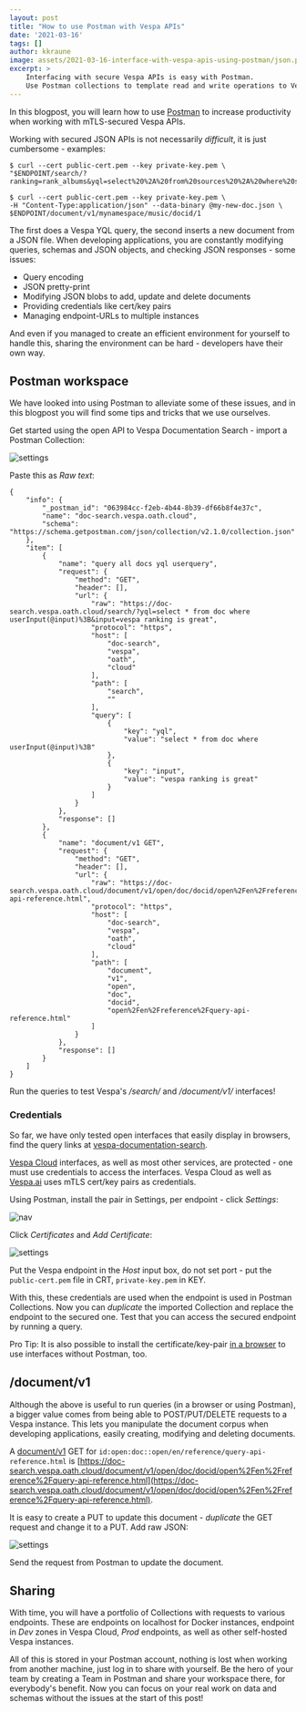 ```yaml
---
layout: post
title: "How to use Postman with Vespa APIs"
date: '2021-03-16'
tags: []
author: kkraune
image: assets/2021-03-16-interface-with-vespa-apis-using-postman/json.png
excerpt: >
    Interfacing with secure Vespa APIs is easy with Postman.
    Use Postman collections to template read and write operations to Vespa.
---
```


In this blogpost, you will learn how to use [Postman](https://www.postman.com/downloads/)
to increase productivity when working with mTLS-secured Vespa APIs.

Working with secured JSON APIs is not necessarily _difficult_, it is just cumbersome - examples:

    $ curl --cert public-cert.pem --key private-key.pem \
    "$ENDPOINT/search/?ranking=rank_albums&yql=select%20%2A%20from%20sources%20%2A%20where%20sddocname%20contains%20%22music%22%3B"

    $ curl --cert public-cert.pem --key private-key.pem \
    -H "Content-Type:application/json" --data-binary @my-new-doc.json \
    $ENDPOINT/document/v1/mynamespace/music/docid/1

The first does a Vespa YQL query, the second inserts a new document from a JSON file.
When developing applications, you are constantly modifying queries, schemas and JSON objects,
and checking JSON responses - some issues:

* Query encoding
* JSON pretty-print
* Modifying JSON blobs to add, update and delete documents
* Providing credentials like cert/key pairs
* Managing endpoint-URLs to multiple instances

And even if you managed to create an efficient environment for yourself to handle this,
sharing the environment can be hard - developers have their own way.



## Postman workspace
We have looked into using Postman to alleviate some of these issues,
and in this blogpost you will find some tips and tricks that we use ourselves.

Get started using the open API to Vespa Documentation Search -
import a Postman Collection:

![settings](/assets/2021-03-16-interface-with-vespa-apis-using-postman/collection.png)

Paste this as _Raw text_: 

```
{
	"info": {
		"_postman_id": "063984cc-f2eb-4b44-8b39-df66b8f4e37c",
		"name": "doc-search.vespa.oath.cloud",
		"schema": "https://schema.getpostman.com/json/collection/v2.1.0/collection.json"
	},
	"item": [
		{
			"name": "query all docs yql userquery",
			"request": {
				"method": "GET",
				"header": [],
				"url": {
					"raw": "https://doc-search.vespa.oath.cloud/search/?yql=select * from doc where userInput(@input)%3B&input=vespa ranking is great",
					"protocol": "https",
					"host": [
						"doc-search",
						"vespa",
						"oath",
						"cloud"
					],
					"path": [
						"search",
						""
					],
					"query": [
						{
							"key": "yql",
							"value": "select * from doc where userInput(@input)%3B"
						},
						{
							"key": "input",
							"value": "vespa ranking is great"
						}
					]
				}
			},
			"response": []
		},
		{
			"name": "document/v1 GET",
			"request": {
				"method": "GET",
				"header": [],
				"url": {
					"raw": "https://doc-search.vespa.oath.cloud/document/v1/open/doc/docid/open%2Fen%2Freference%2Fquery-api-reference.html",
					"protocol": "https",
					"host": [
						"doc-search",
						"vespa",
						"oath",
						"cloud"
					],
					"path": [
						"document",
						"v1",
						"open",
						"doc",
						"docid",
						"open%2Fen%2Freference%2Fquery-api-reference.html"
					]
				}
			},
			"response": []
		}
	]
}
```

Run the queries to test Vespa's _/search/_ and _/document/v1/_ interfaces!



### Credentials
So far, we have only tested open interfaces that easily display in browsers, find the query links at
[vespa-documentation-search](https://github.com/vespa-cloud/vespa-documentation-search).

[Vespa Cloud](https://cloud.vespa.ai/) interfaces,
as well as most other services, are protected -
one must use credentials to access the interfaces.
Vespa Cloud as well as [Vespa.ai](https://vespa.ai/) uses mTLS cert/key pairs as credentials.

Using Postman, install the pair in Settings, per endpoint - click _Settings_:

![nav](/assets/2021-03-16-interface-with-vespa-apis-using-postman/navigate-to-settings.png)

Click _Certificates_ and _Add Certificate_:

![settings](/assets/2021-03-16-interface-with-vespa-apis-using-postman/settings.png)

Put the Vespa endpoint in the _Host_ input box, do not set port - 
put the `public-cert.pem` file in CRT, `private-key.pem` in KEY.

With this, these credentials are used when the endpoint is used in Postman Collections.
Now you can _duplicate_ the imported Collection and replace the endpoint to the secured one.
Test that you can access the secured endpoint by running a query.

Pro Tip: It is also possible to install the certificate/key-pair
[in a browser](https://cloud.vespa.ai/en/security-model.html#using-a-browser)
to use interfaces without Postman, too.



## /document/v1
Although the above is useful to run queries (in a browser or using Postman),
a bigger value comes from being able to POST/PUT/DELETE requests to a Vespa instance.
This lets you manipulate the document corpus when developing applications,
easily creating, modifying and deleting documents.

A [document/v1](https://docs.vespa.ai/en/document-v1-api-guide.html) GET for
`id:open:doc::open/en/reference/query-api-reference.html` is
[https://doc-search.vespa.oath.cloud/document/v1/open/doc/docid/open%2Fen%2Freference%2Fquery-api-reference.html](https://doc-search.vespa.oath.cloud/document/v1/open/doc/docid/open%2Fen%2Freference%2Fquery-api-reference.html).

It is easy to create a PUT to update this document - _duplicate_ the GET request and change it to a PUT.
Add raw JSON:

![settings](/assets/2021-03-16-interface-with-vespa-apis-using-postman/put.png)

Send the request from Postman to update the document.



## Sharing
With time, you will have a portfolio of Collections with requests to various endpoints.
These are endpoints on localhost for Docker instances, endpoint in _Dev_ zones in Vespa Cloud,
_Prod_ endpoints, as well as other self-hosted Vespa instances.

All of this is stored in your Postman account,
nothing is lost when working from another machine, just log in to share with yourself.
Be the hero of your team by creating a Team in Postman and share your workspace there, for everybody's benefit.
Now you can focus on your real work on data and schemas without the issues at the start of this post!
